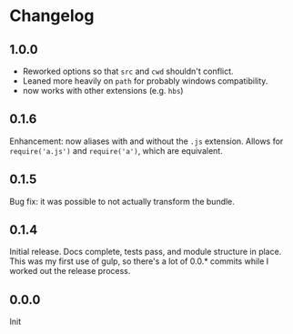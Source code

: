 # Changelog

## 1.0.0
* Reworked options so that `src` and `cwd` shouldn't conflict.
* Leaned more heavily on `path` for probably windows compatibility.
* now works with other extensions (e.g. `hbs`)

## 0.1.6
Enhancement: now aliases with and without the `.js` extension. Allows for `require('a.js')` and `require('a')`, which are equivalent.

## 0.1.5
Bug fix: it was possible to not actually transform the bundle.

## 0.1.4
Initial release. Docs complete, tests pass, and module structure in place. This was my first use of gulp, so there's a lot of 0.0.* commits while I worked out the release process.

## 0.0.0
Init
